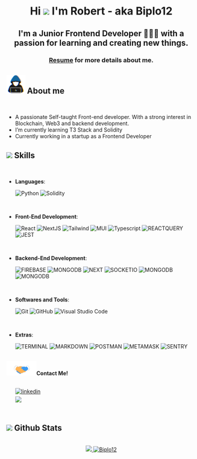 <div align="center">
    <h1 align="center">Hi <img width="35" src="https://media.giphy.com/media/hvRJCLFzcasrR4ia7z/giphy.gif"> I'm Robert - aka Biplo12</h1>
    <h2 align="center">I'm a Junior Frontend Developer 👨🏻‍💻 with a passion for learning and creating new things.</h2>
    <h3>
        <a href="(https://github.com/Biplo12/Biplo12/blob/main/resources/robert-sinski-cv.pdf)" target="_blank">Resume</a> for more details about me.
    </h3>
</div>

## <picture><img src = "https://github.com/0xAbdulKhalid/0xAbdulKhalid/raw/main/assets/mdImages/about_me.gif" width = 50px></picture> **About me**

<br>

- A passionate Self-taught Front-end developer. With a strong interest in Blockchain, Web3 and backend development.
- I’m currently learning T3 Stack and Solidity
- Currently working in a startup as a Frontend Developer

## <img src="https://media2.giphy.com/media/QssGEmpkyEOhBCb7e1/giphy.gif?cid=ecf05e47a0n3gi1bfqntqmob8g9aid1oyj2wr3ds3mg700bl&rid=giphy.gif" width ="25"><b> Skills</b>

<br>

<p align="center">

- **Languages**:
    
    ![Python](https://img.shields.io/badge/Python%20|%20Begginer%20-%2314354C.svg?style=for-the-badge&logo=python&logoColor=white)
    ![Solidity](https://img.shields.io/badge/Solidity%20|%20Begginer%20-%2314354C.svg?style=for-the-badge&logo=solidity&logoColor=white)

<br>   
    
- **Front-End Development**:

   ![React](https://img.shields.io/badge/React%20-%23E34F26.svg?style=for-the-badge&logo=react&logoColor=white&color=blue)
   ![NextJS](https://img.shields.io/badge/NEXT%20-%23E34F26.svg?style=for-the-badge&logo=next.js&logoColor=white&color=blue)
   ![Tailwind](https://img.shields.io/badge/Tailwind%20CSS%20-%231572B6.svg?style=for-the-badge&logo=tailwindcss&logoColor=white)
   ![MUI](https://img.shields.io/badge/MUi-%231572B6.svg?style=for-the-badge&logo=tailwindcss&logoColor=white)
   ![Typescript](https://img.shields.io/badge/typescript%20-%23F7DF1E.svg?style=for-the-badge&logo=typescript&logoColor=white&color=blue)
   ![REACTQUERY](https://img.shields.io/badge/react%20query%20-%23F7DF1E.svg?style=for-the-badge&logo=reactquery&logoColor=white&color=blue)
   ![JEST](https://img.shields.io/badge/JEST%20-%23F7DF1E.svg?style=for-the-badge&logo=jest&logoColor=white&color=red)

<br>

- **Backend-End Development**:

   ![FIREBASE](https://img.shields.io/badge/firebase%20-%23E34F26.svg?style=for-the-badge&logo=firebase&logoColor=white&color=orange)
   ![MONGODB](https://img.shields.io/badge/MongoDB%20-%23E34F26.svg?style=for-the-badge&logo=mongodb&logoColor=bla&color=darkgreen)
   ![NEXT](https://img.shields.io/badge/NEXT%20-%23E34F26.svg?style=for-the-badge&logo=next.js&logoColor=white&color=blue)
   ![SOCKETIO](https://img.shields.io/badge/Socket.io%20-%23E34F26.svg?style=for-the-badge&logo=socket.io&logoColor=white&color=red)
   ![MONGODB](https://img.shields.io/badge/Node.js%20-%23E34F26.svg?style=for-the-badge&logo=node.js&logoColor=bla&color=darkgreen)
   ![MONGODB](https://img.shields.io/badge/Prisma%20-%23E34F26.svg?style=for-the-badge&logo=prisma&logoColor=bla&color=black)

<br>

- **Softwares and Tools**:

  ![Git](https://img.shields.io/badge/git-%23F05033.svg?style=for-the-badge&logo=git&logoColor=white)
  ![GitHub](https://img.shields.io/badge/github-%23121011.svg?style=for-the-badge&logo=github&logoColor=white)
  ![Visual Studio Code](https://img.shields.io/badge/Visual%20Studio%20Code-0078d7.svg?style=for-the-badge&logo=visual-studio-code&logoColor=white)

<br>

- **Extras**:

  ![TERMINAL](https://img.shields.io/badge/Terminal-%23054020?style=for-the-badge&logo=gnu-bash&logoColor=white)
  ![MARKDOWN](https://img.shields.io/badge/markdown-%23000000.svg?style=for-the-badge&logo=markdown&logoColor=white)
  ![POSTMAN](https://img.shields.io/badge/postman-%23000000.svg?style=for-the-badge&logo=postman&logoColor=white&color=orange)
  ![METAMASK](https://img.shields.io/badge/metamask-%23000000.svg?style=for-the-badge&logo=ethereum&logoColor=white&color=grey)
  ![SENTRY](https://img.shields.io/badge/sentry-%23000000.svg?style=for-the-badge&logo=sentry&logoColor=white)
  <br><br>
</p>
  <img src="https://github.com/0xAbdulKhalid/0xAbdulKhalid/raw/main/assets/mdImages/handshake.gif" width ="80"><b>Contact Me!</b>

<br>
<div align='left'>

<ul style="list-style-type:none;">
<br>

<li>
<a href="https://linkedin.com/in/robert-siński-037398227" target="_blank">
<img src="https://img.shields.io/badge/linkedin:  Biplo12-%2300acee.svg?color=405DE6&style=for-the-badge&logo=linkedin&logoColor=white" alt=linkedin style="margin-bottom: 5px;"/>
</a>
</li>

<li>
<a href="mailto:robertbiplosek@gmail.com" target="_blank">
<img src="https://img.shields.io/badge/gmail:  Biplo12-%23EA4335.svg?style=for-the-badge&logo=gmail&logoColor=white" t=mail style="margin-bottom: 5px;" />
</a>
</li>
	<br>
</ul>


## <img src="https://media.giphy.com/media/iY8CRBdQXODJSCERIr/giphy.gif" width="35"><b> Github Stats </b>
<br>

<div align="center">

<a href="https://github.com/Biplo12/">
  <img src="https://github-readme-stats.vercel.app/api?username=Biplo12&include_all_commits=true&count_private=true&show_icons=true&line_height=20&title_color=7A7ADB&icon_color=2234AE&text_color=D3D3D3&bg_color=0,000000,130F40" width="450"
  />

  <img src="https://github-readme-stats.vercel.app/api/top-langs?username=Biplo12&show_icons=true&locale=en&layout=compact&line_height=20&title_color=7A7ADB&icon_color=2234AE&text_color=D3D3D3&bg_color=0,000000,130F40" width="375"  alt="Biplo12"/>
</a>
